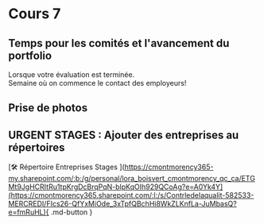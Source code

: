 # Cours 7

  
## Temps pour les comités et l'avancement du portfolio
Lorsque votre évaluation est terminée.    
Semaine où on commence le contact des employeurs!


## Prise de photos



## URGENT STAGES : Ajouter des entreprises au répertoires
[🛠️ Répertoire Entreprises Stages ](https://cmontmorency365-my.sharepoint.com/:b:/g/personal/lora_boisvert_cmontmorency_qc_ca/ETGMt9JgHCRItRu1tpKrgDcBrqPqN-blpKqOIh929QCoAg?e=A0Yk4Y](https://cmontmorency365.sharepoint.com/:l:/s/Contrledelaqualit-582533-MERCREDI/FIcs26-QfYxMiOde_3xTpfQBchHi8WkZLKnfLa-JuMbasQ?e=fmRuHL){ .md-button }   
